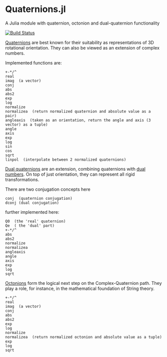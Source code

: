 # Quaternions.jl
A Julia module with quaternion, octonion and dual-quaternion functionality

[![Build Status](https://travis-ci.org/forio/Quaternions.jl.png?branch=master)](https://travis-ci.org/forio/Quaternions.jl)


[Quaternions](http://en.wikipedia.org/wiki/Quaternion) are best known for their suitability
as representations of 3D rotational orientation. They can also be viewed as an extension of complex numbers.

Implemented functions are:  

    +-*/^
    real  
    imag  (a vector)  
    conj  
    abs  
    abs2  
    exp  
    log  
    normalize  
    normalizea  (return normalized quaternion and absolute value as a pair)  
    angleaxis  (taken as an orientation, return the angle and axis (3 vector) as a tuple)  
    angle  
    axis  
    exp  
    log  
    sin  
    cos  
    sqrt  
    linpol  (interpolate between 2 normalized quaternions)  

[Dual quaternions](http://en.wikipedia.org/wiki/Dual_quaternion) are an extension, combining quaternions with 
[dual numbers](https://github.com/scidom/DualNumbers.jl).
On top of just orientation, they can represent all rigid transformations.

There are two conjugation concepts here

    conj  (quaternion conjugation)  
    dconj (dual conjugation)
    
further implemented here:

    Q0  (the 'real' quaternion)  
    Qe  ( the 'dual' part)  
    +-*/^  
    abs  
    abs2  
    normalize  
    normalizea  
    angleaxis  
    angle  
    axis  
    exp  
    log  
    sqrt  

[Octonions](http://en.wikipedia.org/wiki/Octonion) form the logical next step on the Complex-Quaternion path.
They play a role, for instance, in the mathematical foundation of String theory.

    +-*/^
    real  
    imag  (a vector)  
    conj  
    abs  
    abs2  
    exp  
    log  
    normalize  
    normalizea  (return normalized octonion and absolute value as a tuple)  
    exp  
    log  
    sqrt  
